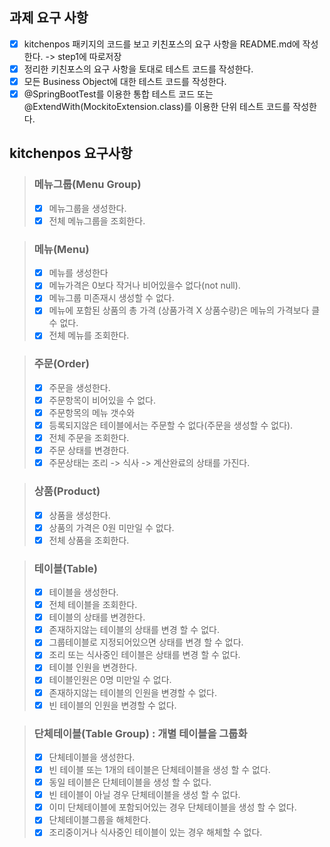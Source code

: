 ## 과제 요구 사항
- [x] kitchenpos 패키지의 코드를 보고 키친포스의 요구 사항을 README.md에 작성한다. -> step1에 따로저장
- [x] 정리한 키친포스의 요구 사항을 토대로 테스트 코드를 작성한다.
- [x] 모든 Business Object에 대한 테스트 코드를 작성한다.
- [x] @SpringBootTest를 이용한 통합 테스트 코드 또는 @ExtendWith(MockitoExtension.class)를 이용한 단위 테스트 코드를 작성한다.

## kitchenpos 요구사항
>### 메뉴그룹(Menu Group)
>- [x] 메뉴그룹을 생성한다.
>- [X] 전체 메뉴그룹을 조회한다.

>### 메뉴(Menu)
>- [x] 메뉴를 생성한다
   >  - [x] 메뉴가격은 0보다 작거나 비어있을수 없다(not null).
>  - [x] 메뉴그룹 미존재시 생성할 수 없다.
>  - [x] 메뉴에 포함된 상품의 총 가격 (상품가격 X 상품수량)은 메뉴의 가격보다 클 수 없다.
>- [x] 전체 메뉴를 조회한다.

>### 주문(Order)
>- [x] 주문을 생성한다.
   >  - [x] 주문항목이 비어있을 수 없다.
>  - [x] 주문항목의 메뉴 갯수와
>  - [x] 등록되지않은 테이블에서는 주문할 수 없다(주문을 생성할 수 없다).
>- [x] 전체 주문을 조회한다.
>- [x] 주문 상태를 변경한다.
   >  - [x] 주문상태는 조리 -> 식사 -> 계산완료의 상태를 가진다.

>### 상품(Product)
>- [x] 상품을 생성한다.
   >  - [x] 상품의 가격은 0원 미만일 수 없다.
>- [x] 전체 상품을 조회한다.

>### 테이블(Table)
>- [x] 테이블을 생성한다.
>- [x] 전체 테이블을 조회한다.
>- [x] 테이블의 상태를 변경한다.
   >  - [x] 존재하지않는 테이블의 상태를 변경 할 수 없다.
>  - [x] 그룹테이블로 지정되어있으면 상태를 변경 할 수 없다.
>  - [x] 조리 또는 식사중인 테이블은 상태를 변경 할 수 없다.
>- [x] 테이블 인원을 변경한다.
   >  - [x] 테이블인원은 0명 미만일 수 없다.
>  - [x] 존재하지않는 테이블의 인원을 변경할 수 없다.
>  - [x] 빈 테이블의 인원을 변경할 수 없다.

>### 단체테이블(Table Group) : 개별 테이블을 그룹화
>- [x] 단체테이블을 생성한다.
   >  - [x] 빈 테이블 또는 1개의 테이블은 단체테이블을 생성 할 수 없다.
>  - [x] 동일 테이블은 단체테이블을 생성 할 수 없다.
>  - [x] 빈 테이블이 아닐 경우 단체테이블을 생성 할 수 없다.
>  - [x] 이미 단체테이블에 포함되어있는 경우 단체테이블을 생성 할 수 없다.
>- [x] 단체테이블그룹을 해체한다.
   >  - [x] 조리중이거나 식사중인 테이블이 있는 경우 해체할 수 없다.